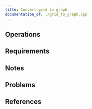 ```yaml
---
title: Convert grid to graph
documentation_of: ./grid_to_graph.cpp
---
```


## Operations

## Requirements

## Notes

## Problems

## References
